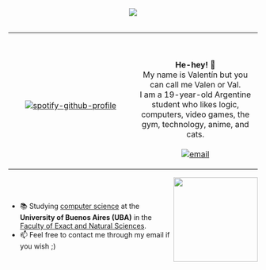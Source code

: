 <div align="center">
<img src="https://c.tenor.com/AV0aXNyLmlsAAAAC/neon-genesis-evangelion-misato-katsuragi.gif">
<br><br>
<table width="100%">
<td width="50%">
<div align="center">

&nbsp; <br> [![spotify-github-profile](https://spotify-github-profile.vercel.app/api/view?uid=itzvalen_&cover_image=true&theme=natemoo-re&bar_color=DA70D6&bar_color_cover=false)](https://spotify-github-profile.vercel.app/api/view?uid=itzvalen_&redirect=true)

</div>
</td>
<td width="50%">

&nbsp;<p align="center">
<b>He-hey! 👋</b><br>
My name is Valentín but you can call me Valen or Val.<br>
I am a 19-year-old Argentine student who likes logic, computers, video games, the gym, technology, anime, and cats.<br><br>
[![email](https://img.shields.io/badge/email-me-DA70D6?style=flat-square&logo=gmail&logoColor=white)](mailto:valen@duck.com)

</p>
</td>
</table>
</div>
<div align="center">
<img height="170px" src='https://github-readme-stats.vercel.app/api?username=valndev&show_icons=true&include_all_commits=true&title_color=fff&icon_color=DA70D6&text_color=9f9f9f&bg_color=151515' align="right">
</div>
<br><br>

* 📚 Studying <a href="https://computacion.dc.uba.ar/plan-de-estudios/">computer science</a> at the <b>University of Buenos Aires (UBA)</b> in the <a href="https://exactas.uba.ar/">Faculty of Exact and Natural Sciences</a>.
* 📫 Feel free to contact me through my email if you wish ;)
